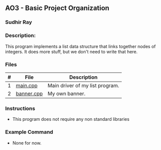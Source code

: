 ## AO3 - Basic Project Organization
### Sudhir Ray
### Description:

This program implements a list data structure that links together nodes of integers. It does more stuff, but we don't need to write that here.

### Files

|   #   | File     | Description                      |
| :---: | -------- | -------------------------------- |
|   1   | [main.cpp](https://github.com/Sudhir0228/3013-Algorithms-ray/blob/main/Assignments/A03/main.cpp) | Main driver of my list program. |
|   2   | [banner.cpp](https://github.com/Sudhir0228/3013-Algorithms-ray/blob/main/Assignments/A03/banner.cpp) | My own banner. |

### Instructions

- This program does not require any non standard libraries

### Example Command

- None for now.

